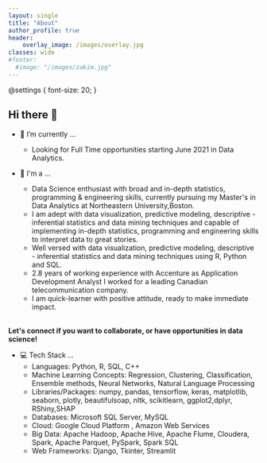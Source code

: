 ```yaml
---
layout: single
title: "About"
author_profile: true
header:
    overlay_image: /images/overlay.jpg
classes: wide
#footer:
  #image: "/images/zakim.jpg"
---
```


@settings {
  font-size: 20;
}

## Hi there 👋 

- 🔭 I’m currently ...<br>
	- Looking for Full Time opportunities starting June 2021 in Data Analytics.
	
- 🏁 I'm a ...<br>
	- Data Science enthusiast with broad and in-depth statistics, programming & engineering skills, currently pursuing my Master's in Data Analytics at Northeastern University,Boston.<br>
	- I am adept with data visualization, predictive modeling, descriptive - inferential statistics and data mining techniques and capable of implementing in-depth statistics, programming and engineering skills to interpret data to great stories.<br>
	- Well versed with data visualization, predictive modeling, descriptive - inferential statistics and data mining techniques using R, Python and SQL.<br>
	- 2.8 years of working experience with Accenture as Application Development Analyst I worked for a leading Canadian telecommunication company.<br>
	- I am quick-learner with positive attitude, ready to make immediate impact.<br>
<br>
<b> Let's connect if you want to collaborate, or have opportunities in data science! </b>

- 💻 Tech Stack ...<br>
    - Languages: Python, R, SQL, C++ <br>
    - Machine Learning Concepts: Regression, Clustering, Classification, Ensemble methods, Neural Networks, Natural Language Processing <br>
    - Libraries/Packages: numpy, pandas, tensorflow, keras, matplotlib, seaborn, plotly, beautifulsoap, nltk, scikitlearn, ggplot2,dplyr, RShiny,SHAP<br>
    - Databases: Microsoft SQL Server, MySQL<br>
    - Cloud: Google Cloud Platform , Amazon Web Services <br>
    - Big Data: Apache Hadoop, Apache Hive, Apache Flume, Cloudera, Spark, Apache Parquet, PySpark, Spark SQL <br>
    - Web Frameworks: Django, Tkinter, Streamlit